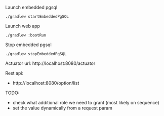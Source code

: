 Launch embedded pgsql

```
./gradlew startEmbeddedPgSQL
```

Launch web app

```
./gradlew :bootRun
```

Stop embedded pgsql
```
./gradlew stopEmbeddedPgSQL
```

Actuator url: http://localhost:8080/actuator

Rest api:

- http://localhost:8080/option/list


TODO:
 - check what additional role we need to grant (most likely on sequence)
 - set the value dynamically from a request param